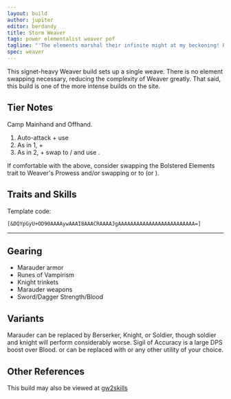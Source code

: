 ```yaml
---
layout: build
author: jupiter
editor: berdandy
title: Storm Weaver
tags: power elementalist weaver pof
tagline: "'The elements marshal their infinite might at my beckoning! Power seethes in the roiling clouds! Now, at my command -- STRIKE!'"
spec: weaver
---
```


This signet-heavy Weaver build sets up a single weave. There is no element swapping necessary, reducing the complexity of Weaver greatly. That said, this build is one of the more intense builds on the site.

## Tier Notes

Camp <span data-aw2-key="F3" data-aw2-skill="5494"></span> Mainhand and <span data-aw2-key="F1" data-aw2-skill="5492"></span> Offhand.

1. Auto-attack + use <span data-aw2-key="3" data-aw2-skill="43074"></span>
2. As in 1, + <span data-aw2-key="2" data-aw2-skill="44998"></span>
3. As in 2, + swap to <span data-aw2-key="F1" data-aw2-skill="5492"></span>/<span data-aw2-key="F3" data-aw2-skill="5494"></span> and use <span data-aw2-key="2" data-aw2-skill="45313"></span>. 

If comfortable with the above, consider swapping the Bolstered Elements trait to Weaver's Prowess and/or swapping <span data-aw2-key="8" data-aw2-skill="5570"></span> or <span data-aw2-key="9" data-aw2-skill="5571"></span> to <span data-aw2-key="8" data-aw2-skill="40183"></span> (or <span data-aw2-key="9" data-aw2-skill="40183"></span>).

## Traits and Skills

Template code:

`[&DQYpGyU+OD90AAAAywAAAI8AAACRAAAAJgAAAAAAAAAAAAAAAAAAAAAAAAA=]`

---

<div
  data-armory-embed='skills'
  data-armory-ids='5503,5542,5570,5571,5666'
>
</div>
<div
  data-armory-embed='specializations'
  data-armory-ids='41,37,56'
  data-armory-41-traits='232,214,226'
  data-armory-37-traits='266,257,1511'
  data-armory-56-traits='2115,2170,2138'
>
</div>



## Gearing

- Marauder armor
- Runes of Vampirism
- Knight trinkets
- Marauder weapons
- Sword/Dagger Strength/Blood

## Variants

Marauder can be replaced by Berserker, Knight, or Soldier, though soldier and knight will perform considerably worse. Sigil of Accuracy is a large DPS boost over Blood. <span data-aw2-key="8" data-aw2-skill="5570"></span> or <span data-aw2-key="9" data-aw2-skill="5571"></span> can be replaced with <span data-aw2-key="8" data-aw2-skill="5502"></span> or any other utility of your choice. 

## Other References

This build may also be viewed at [gw2skills](http://gw2skills.net/editor/?PGgAwilZwuYYMNGJW2W+vfA-zRRYiRDzI4xofCUpA8PA-e)

